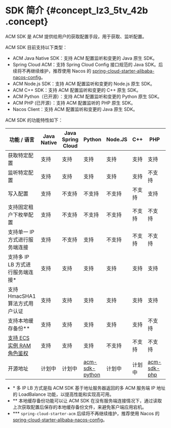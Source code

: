 # SDK 简介 {#concept_lz3_5tv_42b .concept}

ACM SDK 是 ACM 提供给用户的获取配置手段，用于获取、监听配置。

ACM SDK 目前支持以下类型：

-   ACM Java Native SDK：支持 ACM 配置监听和变更的 Java 原生 SDK。
-   Spring Cloud ACM：支持 Spring Cloud Config 接口规范的 Java SDK。后续将不再继续维护，推荐使用 Nacos 的 [spring-cloud-starter-alibaba-nacos-config](https://help.aliyun.com/document_detail/94708.html)。
-   ACM Node.js SDK：支持 ACM 配置监听和变更的 Node.js 原生 SDK。
-   ACM C++ SDK：支持 ACM 配置监听和变更的 C++ 原生 SDK。
-   ACM Python（已开源）：支持 ACM 配置监听和变更的 Python 原生 SDK。
-   ACM PHP \(已开源）：支持 ACM 配置监听的 PHP 原生 SDK。
-   Nacos Client：支持 ACM 配置监听和变更的 Java 原生 SDK。

ACM SDK 的功能特性如下：

|功能 / 语言|Java Native|Java Spring Cloud|Python|Node.JS|C++|PHP|Nacos SDK|
|-------|-----------|-----------------|------|-------|---|---|---------|
|获取特定配置|支持|支持|支持|支持|支持|支持|支持|
|监听特定配置|支持|支持|支持|支持|支持|不支持|支持|
|写入配置|支持|不支持|不支持|不支持|不支持|支持|支持|
|支持固定租户下枚举配置|支持|不支持|不支持|不支持|不支持|不支持|不支持|
|支持单一 IP 方式进行服务端连接|支持|不支持|支持|不支持|不支持|不支持|支持|
|支持多 IP LB 方式进行服务端连接\*|支持|支持|支持|支持|支持|支持|支持|
|支持 HmacSHA1 算法方式用户认证|支持|支持|支持|支持|支持|支持|支持|
|支持本地缓存备份\*\*|支持|支持|支持|支持|支持|不支持|支持|
|[支持 ECS 实例 RAM 角色鉴权](https://help.aliyun.com/document_detail/72013.html)|支持|支持|支持|不支持|不支持|不支持|支持|
|开源地址|计划中|计划中|[acm-sdk-python](https://github.com/alibaba/acm-sdk-python)|计划中|计划中|[acm-sdk-php](https://github.com/alibaba/acm-sdk-php)|[Nacos](https://github.com/alibaba/nacos)|

-   \* 多 IP LB 方式是指 ACM SDK 基于地址服务器返回的多 ACM 服务端 IP 地址的 LoadBalance 功能，以提高性能和实现高可用。
-   \*\* 本地缓存备份功能可以让 ACM SDK 在没有服务端连接情况下，通过读取上次获取配置后保存的本地缓存备份文件，来避免客户端应用宕机。
-   \*\*\* `spring-cloud-starter-acm` 后续将不再继续维护，推荐使用 Nacos 的 [spring-cloud-starter-alibaba-nacos-config](https://help.aliyun.com/document_detail/94708.html)。

